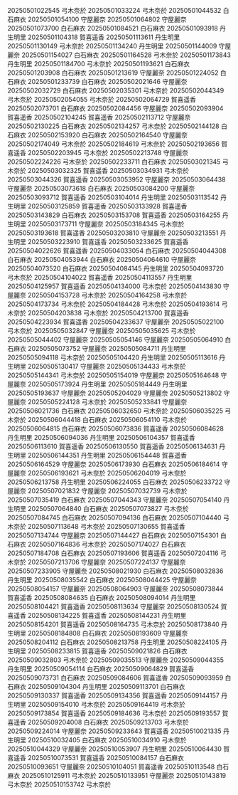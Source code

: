 20250501022545 弓木奈於
20250501033224 弓木奈於
20250501044532 白石麻衣
20250501054100 守屋麗奈
20250501064802 守屋麗奈
20250501073700 白石麻衣
20250501084521 白石麻衣
20250501093918 丹生明里
20250501104318 賀喜遥香
20250501113611 丹生明里
20250501130149 弓木奈於
20250501134240 丹生明里
20250501144009 守屋麗奈
20250501154027 白石麻衣
20250501164528 弓木奈於
20250501173843 丹生明里
20250501184700 弓木奈於
20250501193621 白石麻衣
20250501203908 白石麻衣
20250501213619 守屋麗奈
20250501224052 白石麻衣
20250501233739 白石麻衣
20250502021646 守屋麗奈
20250502032729 白石麻衣
20250502035301 弓木奈於
20250502044349 弓木奈於
20250502054055 弓木奈於
20250502064729 賀喜遥香
20250502073701 白石麻衣
20250502084456 守屋麗奈
20250502093904 賀喜遥香
20250502104245 賀喜遥香
20250502113712 守屋麗奈
20250502130225 白石麻衣
20250502134257 弓木奈於
20250502144128 白石麻衣
20250502153920 白石麻衣
20250502164540 守屋麗奈
20250502174049 弓木奈於
20250502184619 弓木奈於
20250502193656 賀喜遥香
20250502203945 弓木奈於
20250502213748 守屋麗奈
20250502224226 弓木奈於
20250502233711 白石麻衣
20250503021345 弓木奈於
20250503032325 賀喜遥香
20250503034931 弓木奈於
20250503044326 賀喜遥香
20250503053952 守屋麗奈
20250503064438 守屋麗奈
20250503073618 白石麻衣
20250503084200 守屋麗奈
20250503093712 賀喜遥香
20250503104014 丹生明里
20250503113542 丹生明里
20250503125859 賀喜遥香
20250503133928 賀喜遥香
20250503143829 白石麻衣
20250503153708 賀喜遥香
20250503164255 丹生明里
20250503173711 守屋麗奈
20250503184345 弓木奈於
20250503193618 賀喜遥香
20250503203810 守屋麗奈
20250503213551 丹生明里
20250503223910 賀喜遥香
20250503233625 賀喜遥香
20250504022626 賀喜遥香
20250504033054 白石麻衣
20250504044308 白石麻衣
20250504053944 白石麻衣
20250504064610 守屋麗奈
20250504073520 白石麻衣
20250504084145 丹生明里
20250504093720 弓木奈於
20250504104022 賀喜遥香
20250504113557 丹生明里
20250504125957 賀喜遥香
20250504134000 弓木奈於
20250504143830 守屋麗奈
20250504153728 弓木奈於
20250504164258 弓木奈於
20250504173734 弓木奈於
20250504184428 弓木奈於
20250504193614 弓木奈於
20250504203838 弓木奈於
20250504213700 賀喜遥香
20250504223934 賀喜遥香
20250504233637 守屋麗奈
20250505022100 弓木奈於
20250505032847 守屋麗奈
20250505035625 弓木奈於
20250505044402 守屋麗奈
20250505054146 守屋麗奈
20250505064910 白石麻衣
20250505073752 守屋麗奈
20250505084711 丹生明里
20250505094118 弓木奈於
20250505104420 丹生明里
20250505113616 丹生明里
20250505130417 守屋麗奈
20250505134433 弓木奈於
20250505144341 弓木奈於
20250505154019 守屋麗奈
20250505164648 守屋麗奈
20250505173924 丹生明里
20250505184449 丹生明里
20250505193637 守屋麗奈
20250505204029 守屋麗奈
20250505213802 守屋麗奈
20250505224128 弓木奈於
20250505233841 守屋麗奈
20250506021736 白石麻衣
20250506032650 弓木奈於
20250506035225 弓木奈於
20250506044418 白石麻衣
20250506054110 弓木奈於
20250506064815 白石麻衣
20250506073836 賀喜遥香
20250506084628 丹生明里
20250506094036 丹生明里
20250506104357 賀喜遥香
20250506113610 賀喜遥香
20250506130550 賀喜遥香
20250506134631 丹生明里
20250506144351 丹生明里
20250506154448 賀喜遥香
20250506164529 守屋麗奈
20250506173930 白石麻衣
20250506184614 守屋麗奈
20250506193621 弓木奈於
20250506204019 弓木奈於
20250506213758 丹生明里
20250506224055 白石麻衣
20250506233722 守屋麗奈
20250507021832 守屋麗奈
20250507032739 弓木奈於
20250507035419 白石麻衣
20250507044343 守屋麗奈
20250507054140 丹生明里
20250507064840 白石麻衣
20250507073827 弓木奈於
20250507084745 白石麻衣
20250507094136 白石麻衣
20250507104440 弓木奈於
20250507113648 弓木奈於
20250507130655 賀喜遥香
20250507134744 守屋麗奈
20250507144427 白石麻衣
20250507154301 白石麻衣
20250507164836 弓木奈於
20250507174027 白石麻衣
20250507184708 白石麻衣
20250507193606 賀喜遥香
20250507204116 弓木奈於
20250507213706 守屋麗奈
20250507224137 守屋麗奈
20250507233905 守屋麗奈
20250508021930 白石麻衣
20250508032836 丹生明里
20250508035542 白石麻衣
20250508044425 守屋麗奈
20250508054157 守屋麗奈
20250508064903 守屋麗奈
20250508073844 賀喜遥香
20250508084635 白石麻衣
20250508094014 丹生明里
20250508104421 賀喜遥香
20250508113634 守屋麗奈
20250508130524 賀喜遥香
20250508134225 賀喜遥香
20250508144231 丹生明里
20250508154201 賀喜遥香
20250508164735 弓木奈於
20250508173840 丹生明里
20250508184808 白石麻衣
20250508193609 守屋麗奈
20250508204112 白石麻衣
20250508213758 丹生明里
20250508224105 丹生明里
20250508233815 賀喜遥香
20250509021826 白石麻衣
20250509032803 弓木奈於
20250509035513 守屋麗奈
20250509044355 丹生明里
20250509054114 白石麻衣
20250509064829 賀喜遥香
20250509073731 白石麻衣
20250509084606 賀喜遥香
20250509093959 白石麻衣
20250509104304 丹生明里
20250509113701 白石麻衣
20250509130337 賀喜遥香
20250509134356 賀喜遥香
20250509144157 丹生明里
20250509154010 弓木奈於
20250509164419 弓木奈於
20250509173854 賀喜遥香
20250509184636 弓木奈於
20250509193557 賀喜遥香
20250509204008 白石麻衣
20250509213703 弓木奈於
20250509224014 守屋麗奈
20250509233643 賀喜遥香
20250510021335 丹生明里
20250510032405 白石麻衣
20250510034910 弓木奈於
20250510044329 守屋麗奈
20250510053907 丹生明里
20250510064430 賀喜遥香
20250510073531 賀喜遥香
20250510084157 白石麻衣
20250510093651 守屋麗奈
20250510104051 賀喜遥香
20250510113548 白石麻衣
20250510125911 弓木奈於
20250510133951 守屋麗奈
20250510143819 弓木奈於
20250510153742 弓木奈於
